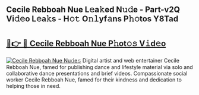 ## Cecile Rebboah Nue L𝚎a𝚔ed N𝚞𝚍e - Part-v2Q Vi𝚍𝚎o L𝚎a𝚔s - H𝚘𝚝 O𝚗𝚕yf𝚊ns P𝚑𝚘tos Y8Tad

# <h2><a href="http://kf0drx.oniu.top/?m=Cecile+Rebboah+Nue">🔗👉 🔴 Cecile Rebboah Nue P𝚑ot𝚘𝚜 V𝚒d𝚎o</a></h2>

[![Cecile Rebboah Nue Nu𝚍e𝚜](https://i.imgur.com/0qMVB7G.gif)](http://kf0drx.oniu.top/?m=Cecile+Rebboah+Nue)
Digital artist and web entertainer Cecile Rebboah Nue, famed for publishing dance and lifestyle material via solo and collaborative dance presentations and brief videos. Compassionate social worker Cecile Rebboah Nue, famed for their kindness and dedication to helping those in need.  
